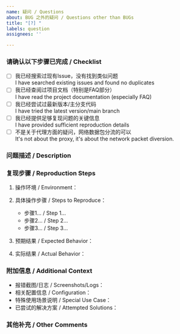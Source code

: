```yaml
---
name: 疑问 / Questions
about: BUG 之外的疑问 / Questions other than BUGs
title: "[?] "
labels: question
assignees: ''

---
```


### 请确认以下步骤已完成 / Checklist
<!-- Please make sure you have completed the following -->

- [ ] 我已经搜索过现有Issue，没有找到类似问题  
       I have searched existing issues and found no duplicates
- [ ] 我已经查阅过项目文档（特别是FAQ部分）  
       I have read the project documentation (especially FAQ)
- [ ] 我已经尝试过最新版本/主分支代码  
       I have tried the latest version/main branch
- [ ] 我已经提供足够复现问题的关键信息  
       I have provided sufficient reproduction details
- [ ] 不是关于代理方面的疑问，网络数据包分流的可以  
       It's not about the proxy, it's about the network packet diversion.  

### 问题描述 / Description
<!-- 请清晰简明地描述遇到的问题 -->
<!-- Clearly and concisely describe the problem -->

### 复现步骤 / Reproduction Steps
1. 操作环境 / Environment：
   <!-- 如：操作系统/设备型号/浏览器版本 -->
   <!-- e.g. OS/Device Model/Browser Version -->
   
2. 具体操作步骤 / Steps to Reproduce：
   - 步骤1... / Step 1...
   - 步骤2... / Step 2...
   - 步骤3... / Step 3...

3. 预期结果 / Expected Behavior：
   <!-- 描述你认为应该发生什么 -->
   <!-- Describe what you expected to happen -->

4. 实际结果 / Actual Behavior：
   <!-- 描述实际发生了什么 -->
   <!-- Describe what actually happened -->

### 附加信息 / Additional Context
<!-- 建议提供以下内容帮助定位问题 -->
<!-- You may provide following information -->

- 报错截图/日志 / Screenshots/Logs：
- 相关配置信息 / Configuration：
- 特殊使用场景说明 / Special Use Case：
- 已尝试的解决方案 / Attempted Solutions：

### 其他补充 / Other Comments
<!-- 可以在这里添加其他需要说明的内容 -->
<!-- Any other comments -->
